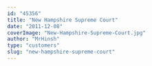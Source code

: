 ```yaml
---
id: "45356"
title: "New Hampshire Supreme Court"
date: "2011-12-08"
coverImage: "New-Hampshire-Supreme-Court.jpg"
author: "MrHinsh"
type: "customers"
slug: "new-hampshire-supreme-court"
---
```



